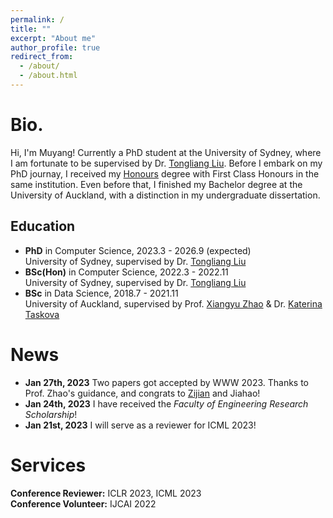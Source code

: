 ```yaml
---
permalink: /
title: ""
excerpt: "About me"
author_profile: true
redirect_from: 
  - /about/
  - /about.html
---
```


Bio.
======
Hi, I'm Muyang! Currently a PhD student at the University of Sydney, where I am fortunate to be supervised by Dr. [Tongliang Liu](https://tongliang-liu.github.io/). Before I embark on my PhD journay, I received my [Honours](https://en.wikipedia.org/wiki/Honours_degree) degree with First Class Honours in the same institution. Even before that, I finished my Bachelor degree at the University of Auckland, with a distinction in my undergraduate dissertation.

Education
---
* __PhD__ in Computer Science, 2023.3 - 2026.9 (expected)\
  University of Sydney, supervised by Dr. [Tongliang Liu](https://tongliang-liu.github.io/)
  <br>
* __BSc(Hon)__ in Computer Science, 2022.3 - 2022.11\
  University of Sydney, supervised by Dr. [Tongliang Liu](https://tongliang-liu.github.io/)
  <br>
* __BSc__ in Data Science, 2018.7 - 2021.11\
  University of Auckland, supervised by Prof. [Xiangyu Zhao](https://zhaoxyai.github.io/) & Dr. [Katerina Taskova](https://profiles.auckland.ac.nz/katerina-taskova)

News
======
* __Jan 27th, 2023__  Two papers got accepted by WWW 2023. Thanks to Prof. Zhao's guidance, and congrats to [Zijian](https://zhangzj2114.github.io/) and Jiahao!
* __Jan 24th, 2023__  I have received the *Faculty of Engineering Research Scholarship*!
* __Jan 21st, 2023__  I will serve as a reviewer for ICML 2023!

Services
======
__Conference Reviewer:__ ICLR 2023, ICML 2023 \
__Conference Volunteer:__ IJCAI 2022
